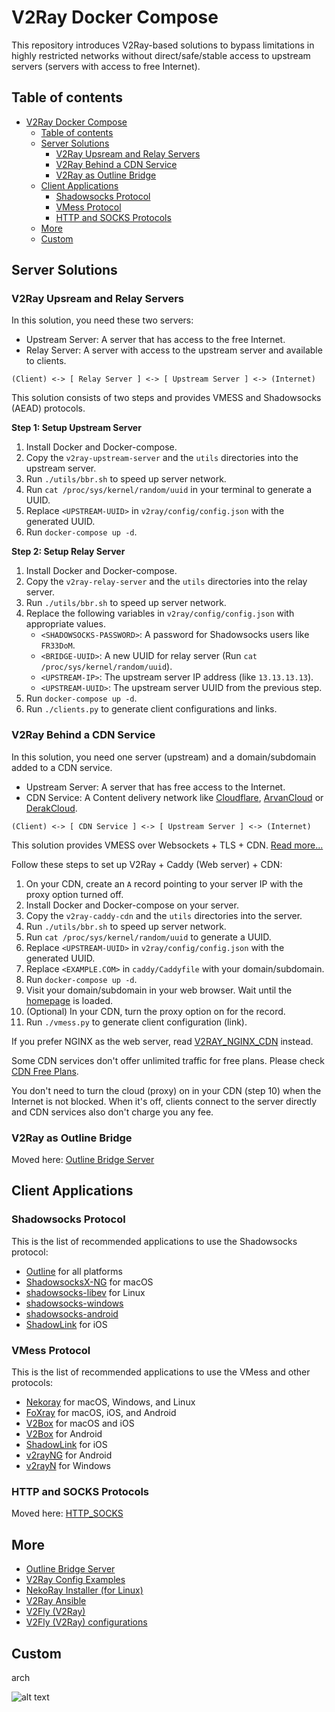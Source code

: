 # V2Ray Docker Compose

This repository introduces V2Ray-based solutions to bypass limitations in highly restricted networks
without direct/safe/stable access to upstream servers (servers with access to free Internet).

## Table of contents

- [V2Ray Docker Compose](#v2ray-docker-compose)
  - [Table of contents](#table-of-contents)
  - [Server Solutions](#server-solutions)
    - [V2Ray Upsream and Relay Servers](#v2ray-upsream-and-relay-servers)
    - [V2Ray Behind a CDN Service](#v2ray-behind-a-cdn-service)
    - [V2Ray as Outline Bridge](#v2ray-as-outline-bridge)
  - [Client Applications](#client-applications)
    - [Shadowsocks Protocol](#shadowsocks-protocol)
    - [VMess Protocol](#vmess-protocol)
    - [HTTP and SOCKS Protocols](#http-and-socks-protocols)
  - [More](#more)
  - [Custom](#custom)

## Server Solutions

### V2Ray Upsream and Relay Servers

In this solution, you need these two servers:

* Upstream Server: A server that has access to the free Internet.
* Relay Server: A server with access to the upstream server and available to clients.

```
(Client) <-> [ Relay Server ] <-> [ Upstream Server ] <-> (Internet)
```

This solution consists of two steps and provides VMESS and Shadowsocks (AEAD) protocols.

**Step 1: Setup Upstream Server**

1. Install Docker and Docker-compose.
1. Copy the `v2ray-upstream-server` and the `utils` directories into the upstream server.
1. Run ```./utils/bbr.sh``` to speed up server network.
1. Run ```cat /proc/sys/kernel/random/uuid``` in your terminal to generate a UUID.
1. Replace `<UPSTREAM-UUID>` in `v2ray/config/config.json` with the generated UUID.
1. Run `docker-compose up -d`.

**Step 2: Setup Relay Server**

1. Install Docker and Docker-compose.
1. Copy the `v2ray-relay-server` and the `utils` directories into the relay server.
1. Run ```./utils/bbr.sh``` to speed up server network.
1. Replace the following variables in `v2ray/config/config.json` with appropriate values.
    * `<SHADOWSOCKS-PASSWORD>`: A password for Shadowsocks users like `FR33DoM`.
    * `<BRIDGE-UUID>`: A new UUID for relay server (Run ```cat /proc/sys/kernel/random/uuid```).
    * `<UPSTREAM-IP>`: The upstream server IP address (like `13.13.13.13`).
    * `<UPSTREAM-UUID>`: The upstream server UUID from the previous step.
1. Run `docker-compose up -d`.
1. Run `./clients.py` to generate client configurations and links.

### V2Ray Behind a CDN Service

In this solution, you need one server (upstream) and a domain/subdomain added to a CDN service.

* Upstream Server: A server that has free access to the Internet.
* CDN Service: A Content delivery network like [Cloudflare](//cloudflare.com), [ArvanCloud](//arvancloud.ir) or [DerakCloud](//derak.cloud).

```
(Client) <-> [ CDN Service ] <-> [ Upstream Server ] <-> (Internet)
```

This solution provides VMESS over Websockets + TLS + CDN.
[Read more...](https://guide.v2fly.org/en_US/advanced/wss_and_web.html)

Follow these steps to set up V2Ray + Caddy (Web server) + CDN:

1. On your CDN, create an `A` record pointing to your server IP with the proxy option turned off.
1. Install Docker and Docker-compose on your server.
1. Copy the `v2ray-caddy-cdn` and the `utils` directories into the server.
1. Run ```./utils/bbr.sh``` to speed up server network.
1. Run ```cat /proc/sys/kernel/random/uuid``` to generate a UUID.
1. Replace `<UPSTREAM-UUID>` in `v2ray/config/config.json` with the generated UUID.
1. Replace `<EXAMPLE.COM>` in `caddy/Caddyfile` with your domain/subdomain.
1. Run `docker-compose up -d`.
1. Visit your domain/subdomain in your web browser.
   Wait until the [homepage](https://github.com/miladrahimi/v2ray-docker-compose/blob/master/v2ray-caddy-cdn/caddy/web/index.html) is loaded.
1. (Optional) In your CDN, turn the proxy option on for the record.
1. Run `./vmess.py` to generate client configuration (link).

If you prefer NGINX as the web server, read [V2RAY_NGINX_CDN](docs/V2RAY_NGINX_CDN.md) instead.

Some CDN services don't offer unlimited traffic for free plans.
Please check [CDN Free Plans](https://github.com/miladrahimi/v2ray-docker-compose/discussions/89).

You don't need to turn the cloud (proxy) on in your CDN (step 10) when the Internet is not blocked.
When it's off, clients connect to the server directly and CDN services also don't charge you any fee.

### V2Ray as Outline Bridge

Moved here: [Outline Bridge Server](https://github.com/miladrahimi/outline-bridge-server)

## Client Applications

### Shadowsocks Protocol

This is the list of recommended applications to use the Shadowsocks protocol:

* [Outline](https://getoutline.org/get-started/#step-3) for all platforms
* [ShadowsocksX-NG](https://github.com/shadowsocks/ShadowsocksX-NG/releases) for macOS
* [shadowsocks-libev](https://github.com/shadowsocks/shadowsocks-libev) for Linux
* [shadowsocks-windows](https://github.com/shadowsocks/shadowsocks-windows/releases)
* [shadowsocks-android](https://github.com/shadowsocks/shadowsocks-android/releases)
* [ShadowLink](https://apps.apple.com/us/app/shadowlink-shadowsocks-vpn/id1439686518) for iOS

### VMess Protocol

This is the list of recommended applications to use the VMess and other protocols:

* [Nekoray](https://github.com/MatsuriDayo/nekoray/releases) for macOS, Windows, and Linux
* [FoXray](https://foxray.org/#download) for macOS, iOS, and Android
* [V2Box](https://apps.apple.com/us/app/v2box-v2ray-client/id6446814690) for macOS and iOS
* [V2Box](https://play.google.com/store/apps/details?id=dev.hexasoftware.v2box) for Android
* [ShadowLink](https://apps.apple.com/us/app/shadowlink-shadowsocks-vpn/id1439686518) for iOS
* [v2rayNG](https://github.com/2dust/v2rayNG) for Android
* [v2rayN](https://github.com/2dust/v2rayN/releases) for Windows

### HTTP and SOCKS Protocols

Moved here: [HTTP_SOCKS](docs/HTTP_SOCKS.md)

## More

* [Outline Bridge Server](https://github.com/miladrahimi/outline-bridge-server)
* [V2Ray Config Examples](https://github.com/xesina/v2ray-config-examples)
* [NekoRay Installer (for Linux)](https://github.com/ohmydevops/nekoray-installer)
* [V2Ray Ansible](https://github.com/ohmydevops/v2ray-ansible)
* [V2Fly (V2Ray)](https://www.v2fly.org)
* [V2Fly (V2Ray) configurations](https://guide.v2fly.org)

## Custom

arch

![alt text](https://guide.v2fly.org/assets/img/block_of_reverse-vmess.cd11ba0c.png)
